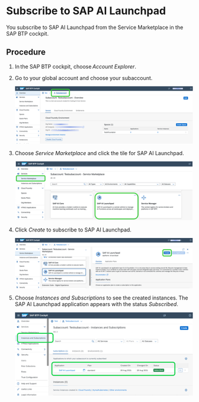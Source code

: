 <!-- loio30eea895590f4f7ab181817f2f298066 -->

# Subscribe to SAP AI Launchpad

You subscribe to SAP AI Launchpad from the Service Marketplace in the SAP BTP cockpit.



## Procedure

1.  In the SAP BTP cockpit, choose *Account Explorer*.

2.  Go to your global account and choose your subaccount.

    ![SAP BTP cockpit, choose subaccount](images/Image_AI_Launchpad_Provisioning_Subaccount_12_PNG_9019217.png)

3.  Choose *Service Marketplace* and click the tile for SAP AI Launchpad.

    ![SAP BTP cockpit, choose Service Marketplace, then the SAP AI Launchpad tile](images/Image_AI_Launchpad_Provisioning_Launchpad_13_PNG_0f161bb.png)

4.  Click *Create* to subscribe to SAP AI Launchpad.

    ![SAP AI Launchpad overview, choose Create](images/Image_AI_Launchpad_Provisioning_Create_14_PNG_c4a56c5.png)

5.  Choose *Instances and Subscriptions* to see the created instances. The SAP AI Launchpad application appears with the status *Subscribed*.

    ![](images/Image_AIL_Subscribe_f057eb7.png)


